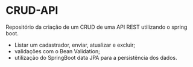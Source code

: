 # CRUD-API
Repositório da criação de um CRUD de uma API REST utilizando o spring boot. 

- Listar um cadastrador, enviar, atualizar e excluir;
- validações com o Bean Validation;
- utilização do SpringBoot data JPA para a persistência dos dados.
